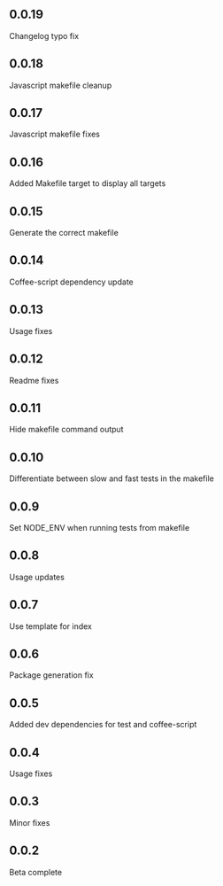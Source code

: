 0.0.19
-----
Changelog typo fix

0.0.18
-----
Javascript makefile cleanup

0.0.17
-----
Javascript makefile fixes

0.0.16
-----
Added Makefile target to display all targets

0.0.15
-----
Generate the correct makefile

0.0.14
-----
Coffee-script dependency update

0.0.13
-----
Usage fixes

0.0.12
-----
Readme fixes

0.0.11
-----
Hide makefile command output

0.0.10
-----
Differentiate between slow and fast tests in the makefile

0.0.9
-----
Set NODE_ENV when running tests from makefile

0.0.8
-----
Usage updates

0.0.7
-----
Use template for index

0.0.6
-----
Package generation fix

0.0.5
-----
Added dev dependencies for test and coffee-script

0.0.4
-----
Usage fixes

0.0.3
-----
Minor fixes

0.0.2
-----
Beta complete

